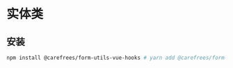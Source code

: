 # 实体类

## 安装

```bash
npm install @carefrees/form-utils-vue-hooks # yarn add @carefrees/form-utils # pnpm add @carefrees/form-utils
```
